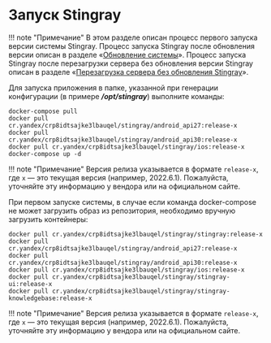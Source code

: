 # Запуск Stingray

!!! note "Примечание"
    В этом разделе описан процесс первого запуска версии системы Stingray. Процесс запуска Stingray после обновления версии описан в разделе «[Обновление системы](./obnovlenie_sistemy.md)». Процесс запуска Stingray после перезагрузки сервера без обновления версии Stingray описан в разделе «[Перезагрузка сервера без обновления Stingray](./perezagruzka_servera_bez_obnovleniya_stingray.md)».

Для запуска приложения в папке, указанной при генерации конфигурации (в примере ***/opt/stingray***) выполните команды:

    docker-compose pull
    docker pull cr.yandex/crp8idtsajke3lbauqel/stingray/android_api27:release-x
    docker pull cr.yandex/crp8idtsajke3lbauqel/stingray/android_api30:release-x
    docker pull cr.yandex/crp8idtsajke3lbauqel/stingray/ios:release-x
    docker-compose up -d

!!! note "Примечание"
    Версия релиза указывается в формате `release-x`, где `x` — это текущая версия (например, 2022.6.1). Пожалуйста, уточняйте эту информацию у вендора или на официальном сайте.

При первом запуске системы, в случае если команда docker-compose не может загрузить образ из репозитория, необходимо вручную загрузить контейнеры:

    docker pull cr.yandex/crp8idtsajke3lbauqel/stingray/stingray:release-x
    docker pull cr.yandex/crp8idtsajke3lbauqel/stingray/android_api27:release-x
    docker pull cr.yandex/crp8idtsajke3lbauqel/stingray/android_api30:release-x
    docker pull cr.yandex/crp8idtsajke3lbauqel/stingray/ios:release-x
    docker pull cr.yandex/crp8idtsajke3lbauqel/stingray/stingray-ui:release-x
    docker pull cr.yandex/crp8idtsajke3lbauqel/stingray/stingray-knowledgebase:release-x

!!! note "Примечание"
    Версия релиза указывается в формате `release-x`, где `x` — это текущая версия (например, 2022.6.1). Пожалуйста, уточняйте эту информацию у вендора или на официальном сайте.